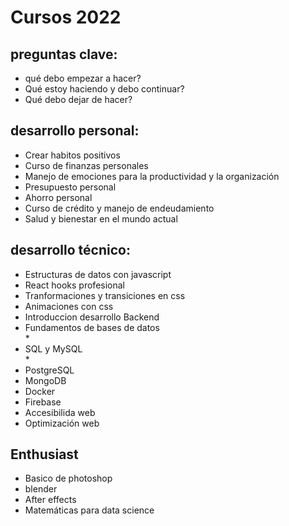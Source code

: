 <h1>Cursos 2022</h1>
<h2>preguntas clave:</h2>
<ul>
  <li>qué debo empezar a hacer?</li>
  <li>Qué estoy haciendo y debo continuar?</li>
  <li>Qué debo dejar de hacer?</li>
</ul>

<h2>desarrollo personal:</h2>
<ul>
  <li>Crear habitos positivos </li>
  <li>Curso de finanzas personales</li>
  <li>Manejo de emociones para la productividad y la organización</li>
  <li>Presupuesto personal</li>
  <li>Ahorro personal</li>
  <li>Curso de crédito y manejo de endeudamiento</li>
  <li>Salud y bienestar en el mundo actual</li>
</ul>

<h2>desarrollo técnico:</h2>
<ul>
  <li>Estructuras de datos con javascript</li>
  <li>React hooks profesional</li>
  <li>Tranformaciones y transiciones en css</li>
  <li>Animaciones con css</li>
  <li>Introduccion desarrollo Backend</li>
  <li>Fundamentos de bases de datos</li> *
  <li>SQL y MySQL</li> *
  <li>PostgreSQL</li>
  <li>MongoDB</li>
  <li>Docker</li>
  <li>Firebase</li>
  <li>Accesibilida web</li>
  <li>Optimización web</li>
</ul>

<h2>Enthusiast</h2>
<ul>
  <li>Basico de photoshop</li>
  <li>blender</li>
  <li>After effects</li>
  <li>Matemáticas para data science</li>
</ul>
